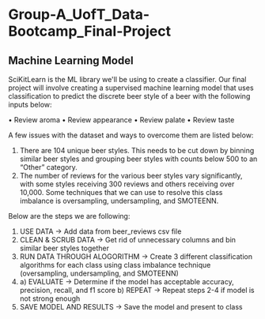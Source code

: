 # Group-A_UofT_Data-Bootcamp_Final-Project

## Machine Learning Model

SciKitLearn is the ML library we'll be using to create a classifier. Our final project will involve creating a supervised machine learning model that uses classification to predict the discrete beer style of a beer with the following inputs below:

•	Review aroma
•	Review appearance
•	Review palate
•	Review taste

A few issues with the dataset and ways to overcome them are listed below:

1.	There are 104 unique beer styles. This needs to be cut down by binning similar beer styles and grouping beer styles with counts below 500 to an “Other” category.
2.	The number of reviews for the various beer styles vary significantly, with some styles receiving 300 reviews and others receiving over 10,000. Some techniques that we can use to resolve this class imbalance is oversampling, undersampling, and SMOTEENN.

Below are the steps we are following:

1.	USE DATA -> Add data from beer_reviews csv file
2.	CLEAN & SCRUB DATA -> Get rid of unnecessary columns and bin similar beer styles together 
3.	RUN DATA THROUGH ALOGORITHM -> Create 3 different classification algorithms for each class using class imbalance technique (oversampling, undersampling, and SMOTEENN)
4.	a) EVALUATE -> Determine if the model has acceptable accuracy, precision, recall, and f1 score
    b) REPEAT -> Repeat steps 2-4 if model is not strong enough 
5.	SAVE MODEL AND RESULTS -> Save the model and present to class
